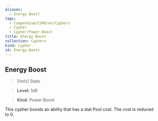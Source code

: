 ```yaml
---
aliases:
  - Energy Boost
tags:
  - Compendium/CSRD/en/Cyphers
  - Cypher
  - Cypher/Power-Boost
title: Energy Boost
collection: Cyphers
kind: Cypher
id: Energy-Boost
---
```

## Energy Boost    
>[!info] Stats    
> **Level:** 1d6    
> **Kind:** Power Boost  
    
This cypher boosts an ability that has a stat Pool cost. The cost is reduced to 0.
